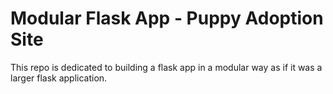 # Modular Flask App - Puppy Adoption Site

This repo is dedicated to building a flask app in a modular way as if it was a larger flask application.

